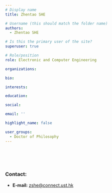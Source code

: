 ```yaml
---
# Display name
title: Zhentao SHE 

# Username (this should match the folder name)
authors:
  - Zhentao SHE

# Is this the primary user of the site?
superuser: true

# Role/position
role: Electronic and Computer Engineering

organizations:

bio:

interests:

education:

social:

email: ''

highlight_name: false

user_groups:
  - Doctor of Philosophy
---
```

<br/>
<br/>
<br/>

###     Contact:
- **E-mail:** zshe@connect.ust.hk
